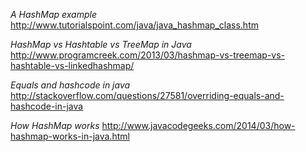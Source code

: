 *A HashMap example*  
http://www.tutorialspoint.com/java/java_hashmap_class.htm

*HashMap vs Hashtable vs TreeMap in Java*  
http://www.programcreek.com/2013/03/hashmap-vs-treemap-vs-hashtable-vs-linkedhashmap/

*Equals and hashcode in java*  
http://stackoverflow.com/questions/27581/overriding-equals-and-hashcode-in-java

*How HashMap works*
http://www.javacodegeeks.com/2014/03/how-hashmap-works-in-java.html
